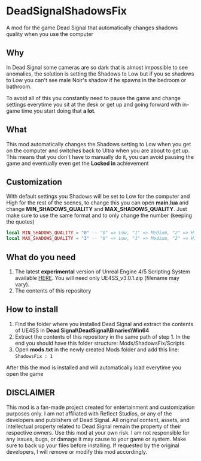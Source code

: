 # DeadSignalShadowsFix
A mod for the game Dead Signal that automatically changes shadows quality when you use the computer

## Why
In Dead Signal some cameras are so dark that is almost impossible to see anomalies, the solution is setting the Shadows to Low but if you se shadows to Low you can't see male Noir's shadow if he spawns in the bedroom or bathroom.

To avoid all of this you constantly need to pause the game and change settings everytime you sit at the desk or get up and going forward with in-game time you start doing that **a lot**.

## What
This mod automatically changes the Shadows setting to Low when you get on the computer and switches back to Ultra when you are about to get up. This means that you don't have to manually do it, you can avoid pausing the game and eventually even get the **Locked in** achievement

## Customization
With default settings you Shadows will be set to Low for the computer and High for the rest of the scenes, to change this you can open **main.lua** and change **MIN_SHADOWS_QUALITY** and **MAX_SHADOWS_QUALITY**. Just make sure to use the same format and to only change the number (keeping the quotes)

```lua
local MIN_SHADOWS_QUALITY = "0" -- "0" => Low, "1" => Medium, "2" => High, "3" => Ultra
local MAX_SHADOWS_QUALITY = "3" -- "0" => Low, "1" => Medium, "2" => High, "3" => Ultra
```

## What do you need

1) The latest **experimental** version of Unreal Engine 4/5 Scripting System available [HERE](https://github.com/UE4SS-RE/RE-UE4SS/releases/tag/experimental-latest). You will need only UE4SS_v3.0.1.zip (filename may vary).
2) The contents of this repository

## How to install

1) Find the folder where you installed Dead Signal and extract the contents of UE4SS in **Dead Signal\DeadSignal\Binaries\Win64**
2) Extract the contents of this repository in the same path of step 1. In the end you should have this folder structure: Mods/ShadowsFix/Scripts
3) Open **mods.txt** in the newly created Mods folder and add this line: ```ShadowsFix : 1```

After this the mod is installed and will automatically load everytime you open the game

## DISCLAIMER

This mod is a fan-made project created for entertainment and customization purposes only. I am not affiliated with Reflect Studios, or any of the developers and publishers of Dead Signal. All original content, assets, and intellectual property related to Dead Signal remain the property of their respective owners. Use this mod at your own risk. I am not responsible for any issues, bugs, or damage it may cause to your game or system. Make sure to back up your files before installing. If requested by the original developers, I will remove or modify this mod accordingly.
